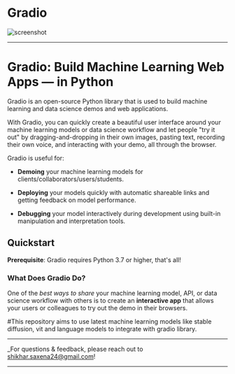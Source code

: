 # Gradio
![screenshot]([https://raw.githubusercontent.com/amitmerchant1990/electron-markdownify/master/app/img/markdownify.gif](https://github.com/shikhar2402/Gradio/blob/main/src/gradio.jpg))

---

# Gradio: Build Machine Learning Web Apps — in Python

Gradio is an open-source Python library that is used to build machine learning and data science demos and web applications.

With Gradio, you can quickly create a beautiful user interface around your machine learning models or data science workflow and let people "try it out" by dragging-and-dropping in their own images,
pasting text, recording their own voice, and interacting with your demo, all through the browser.


Gradio is useful for:

- **Demoing** your machine learning models for clients/collaborators/users/students.

- **Deploying** your models quickly with automatic shareable links and getting feedback on model performance.

- **Debugging** your model interactively during development using built-in manipulation and interpretation tools.

## Quickstart

**Prerequisite**: Gradio requires Python 3.7 or higher, that's all!

### What Does Gradio Do?

One of the *best ways to share* your machine learning model, API, or data science workflow with others is to create an **interactive app** that allows your users or colleagues to try out the demo in their browsers.

#This repository aims to use latest machine learning models like stable diffusion, vit and language models to integrate with gradio library. 

---

_For questions & feedback, please reach out to shikhar.saxena24@gmail.com!

---
